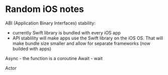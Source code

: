 # Random iOS notes

ABI (Application Binary Interfaces) stability:
- currently Swift library is bundled with every iOS app
- API stablility will make apps use the Swift library on the iOS OS. That will make bundle size smaller and allow for separate frameworks (now builded with apps)

Async - the function is a coroutine
Await - wait 

Actor
